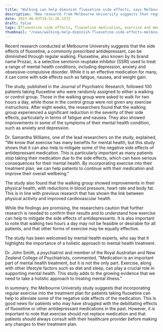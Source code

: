```yaml
---
title: "Walking can help diminish fluoxetine side effects, says Melbourne Univ. study"
description: "New research from Melbourne University suggests that regular walking can reduce the side effects of fluoxetine, a commonly prescribed antidepressant."
date: 2023-06-03T14:51:26.157Z
draft: false
tags: [fluoxetine side effects, fluoxetine medication, exercise and mental health, walk for mental health, holistic mental health treatment, walk in mental health]
thumbnail: "/news/walking-help-diminish-fluoxetine-side-effects-melbourne-university-study/thumb.png"
---
```


Recent research conducted at Melbourne University suggests that the side effects of fluoxetine, a commonly prescribed antidepressant, can be diminished through regular walking. Fluoxetine, also known by its brand name Prozac, is a selective serotonin reuptake inhibitor (SSRI) used to treat a range of mental health conditions, including depression, anxiety and obsessive-compulsive disorder. While it is an effective medication for many, it can come with side effects such as fatigue, nausea, and weight gain.

The study, published in the Journal of Psychiatric Research, followed 100 patients taking fluoxetine who were randomly assigned to either a walking or control group. Those in the walking group were asked to walk for two hours a day, while those in the control group were not given any exercise instructions. After eight weeks, the researchers found that the walking group experienced a significant reduction in the severity of their side effects, particularly in terms of fatigue and nausea. They also showed improvements in some of the symptoms of their mental health condition, such as anxiety and depression.

Dr. Samantha Williams, one of the lead researchers on the study, explained, "We know that exercise has many benefits for mental health, but this study shows that it can also help to mitigate some of the negative side effects of antidepressant medication. This is particularly important as many patients stop taking their medication due to the side effects, which can have serious consequences for their mental health. By incorporating exercise into their treatment plan, we can help patients to continue with their medication and improve their overall wellbeing."

The study also found that the walking group showed improvements in their physical health, with reductions in blood pressure, heart rate and body fat. This is in line with previous research that has shown the link between physical activity and improved cardiovascular health.

While the findings are promising, the researchers caution that further research is needed to confirm their results and to understand how exercise can help to mitigate the side effects of antidepressants. It is also important to note that walking two hours a day may not be feasible or desirable for all patients, and that other forms of exercise may be equally effective.

The study has been welcomed by mental health experts, who say that it highlights the importance of a holistic approach to mental health treatment.

Dr. John Smith, a psychiatrist and member of the Royal Australian and New Zealand College of Psychiatrists, commented, "Medication is an important part of mental health treatment, but it is not the only part. Exercise, along with other lifestyle factors such as diet and sleep, can play a crucial role in supporting mental health. This study adds to the growing evidence that we need to take a holistic approach to treating mental illness."

In summary, the Melbourne University study suggests that incorporating regular exercise into the treatment plan for patients taking fluoxetine can help to alleviate some of the negative side effects of the medication. This is good news for patients who may have struggled with the debilitating effects of fluoxetine or other antidepressant medications in the past. However, it is important to note that exercise should not replace medication and that patients should always consult with their healthcare provider before making any changes to their treatment plan.
